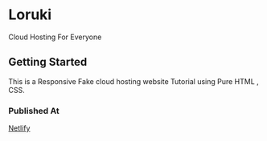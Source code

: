 # Loruki

Cloud Hosting For Everyone

## Getting Started

This is a Responsive Fake cloud hosting website Tutorial using Pure HTML , CSS.


### Published At
  [Netlify](https://hardcore-bhaskara-f56010.netlify.app/)